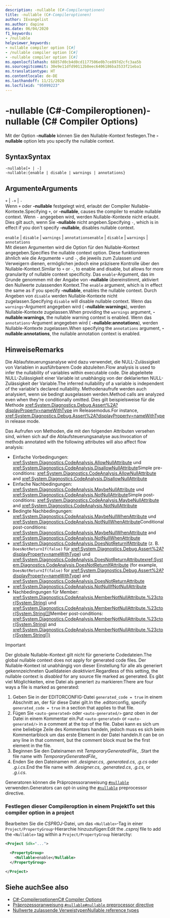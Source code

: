 ```yaml
---
description: -nullable (C#-Compileroptionen)
title: -nullable (C#-Compileroptionen)
author: IEvangelist
ms.author: dapine
ms.date: 06/04/2020
f1_keywords:
- /nullable
helpviewer_keywords:
- nullable compiler option [C#]
- /nullable compiler option [C#]
- -nullable compiler option [C#]
ms.openlocfilehash: 68857d0cb4d0cd1177506e0b7ce897d2cfc3aa5b
ms.sourcegitcommit: 30e9e11dfd90112b8eec6406186ba3533f21eba1
ms.translationtype: HT
ms.contentlocale: de-DE
ms.lasthandoff: 11/21/2020
ms.locfileid: "95099223"
---
```

# <a name="-nullable-c-compiler-options"></a><span data-ttu-id="f4b7c-103">-nullable (C#-Compileroptionen)</span><span class="sxs-lookup"><span data-stu-id="f4b7c-103">-nullable (C# Compiler Options)</span></span>

<span data-ttu-id="f4b7c-104">Mit der Option **-nullable** können Sie den Nullable-Kontext festlegen.</span><span class="sxs-lookup"><span data-stu-id="f4b7c-104">The **-nullable** option lets you specify the nullable context.</span></span>

## <a name="syntax"></a><span data-ttu-id="f4b7c-105">Syntax</span><span class="sxs-lookup"><span data-stu-id="f4b7c-105">Syntax</span></span>

```console
-nullable[+ | -]
-nullable:{enable | disable | warnings | annotations}
```

## <a name="arguments"></a><span data-ttu-id="f4b7c-106">Argumente</span><span class="sxs-lookup"><span data-stu-id="f4b7c-106">Arguments</span></span>

<span data-ttu-id="f4b7c-107">`+` &#124; `-`</span><span class="sxs-lookup"><span data-stu-id="f4b7c-107">`+` &#124; `-`</span></span>  
<span data-ttu-id="f4b7c-108">Wenn `+` oder **-nullable** festgelegt wird, erlaubt der Compiler Nullable-Kontexte.</span><span class="sxs-lookup"><span data-stu-id="f4b7c-108">Specifying `+`, or **-nullable**, causes the compiler to enable nullable context.</span></span> <span data-ttu-id="f4b7c-109">Wenn `-` angegeben wird, werden Nullable-Kontexte nicht erlaubt. Dies gilt auch, wenn Sie **-nullable** nicht angeben.</span><span class="sxs-lookup"><span data-stu-id="f4b7c-109">Specifying `-`, which is in effect if you don't specify **-nullable**, disables nullable context.</span></span>

<span data-ttu-id="f4b7c-110">`enable` &#124; `disable` &#124; `warnings` &#124; `annotations`</span><span class="sxs-lookup"><span data-stu-id="f4b7c-110">`enable` &#124; `disable` &#124; `warnings` &#124; `annotations`</span></span>  
<span data-ttu-id="f4b7c-111">Mit diesen Argumenten wird die Option für den Nullable-Kontext angegeben.</span><span class="sxs-lookup"><span data-stu-id="f4b7c-111">Specifies the nullable context option.</span></span> <span data-ttu-id="f4b7c-112">Diese funktionieren ähnlich wie die Argumente `+` und `-`, die jeweils zum Zulassen und Verweigern dienen, ermöglichen jedoch eine präzisere Kontrolle über den Nullable-Kontext.</span><span class="sxs-lookup"><span data-stu-id="f4b7c-112">Similar to `+` or `-`, to enable and disable, but allows for more granularity of nullable context specificity.</span></span> <span data-ttu-id="f4b7c-113">Das `enable`-Argument, das im Grunde genommen mit der Angabe von **-nullable** übereinstimmt, aktiviert den Nullwerte zulassenden Kontext.</span><span class="sxs-lookup"><span data-stu-id="f4b7c-113">The `enable` argument, which is in effect the same as if you specify **-nullable**, enables the nullable context.</span></span> <span data-ttu-id="f4b7c-114">Durch Angeben von `disable` werden Nullable-Kontexte nicht zugelassen.</span><span class="sxs-lookup"><span data-stu-id="f4b7c-114">Specifying `disable` will disable nullable context.</span></span> <span data-ttu-id="f4b7c-115">Wenn das `warnings`-Argument angegeben wird ( **-nullable:warnings**), werden Nullable-Kontexte zugelassen.</span><span class="sxs-lookup"><span data-stu-id="f4b7c-115">When providing the `warnings` argument, **-nullable:warnings**, the nullable warning context is enabled.</span></span> <span data-ttu-id="f4b7c-116">Wenn das `annotations`-Argument angegeben wird ( **-nullable:annotations**), werden Nullable-Kontexte zugelassen.</span><span class="sxs-lookup"><span data-stu-id="f4b7c-116">When specifying the `annotations` argument, **-nullable:annotations**, the nullable annotation context is enabled.</span></span>

## <a name="remarks"></a><span data-ttu-id="f4b7c-117">Hinweise</span><span class="sxs-lookup"><span data-stu-id="f4b7c-117">Remarks</span></span>

<span data-ttu-id="f4b7c-118">Die Ablaufsteuerungsanalyse wird dazu verwendet, die NULL-Zulässigkeit von Variablen in ausführbarem Code abzuleiten.</span><span class="sxs-lookup"><span data-stu-id="f4b7c-118">Flow analysis is used to infer the nullability of variables within executable code.</span></span> <span data-ttu-id="f4b7c-119">Die abgeleitete NULL-Zulässigkeit einer Variable ist unabhängig von der deklarierten NULL-Zulässigkeit der Variable.</span><span class="sxs-lookup"><span data-stu-id="f4b7c-119">The inferred nullability of a variable is independent of the variable's declared nullability.</span></span> <span data-ttu-id="f4b7c-120">Methodenaufrufe werden auch analysiert, wenn sie bedingt ausgelassen werden.</span><span class="sxs-lookup"><span data-stu-id="f4b7c-120">Method calls are analyzed even when they're conditionally omitted.</span></span> <span data-ttu-id="f4b7c-121">Dies gilt beispielsweise für die Methode <xref:System.Diagnostics.Debug.Assert%2A?displayProperty=nameWithType> im Releasemodus.</span><span class="sxs-lookup"><span data-stu-id="f4b7c-121">For instance, <xref:System.Diagnostics.Debug.Assert%2A?displayProperty=nameWithType> in release mode.</span></span>

<span data-ttu-id="f4b7c-122">Das Aufrufen von Methoden, die mit den folgenden Attributen versehen sind, wirken sich auf die Ablaufsteuerungsanalyse aus:</span><span class="sxs-lookup"><span data-stu-id="f4b7c-122">Invocation of methods annotated with the following attributes will also affect flow analysis:</span></span>

- <span data-ttu-id="f4b7c-123">Einfache Vorbedingungen: <xref:System.Diagnostics.CodeAnalysis.AllowNullAttribute> und <xref:System.Diagnostics.CodeAnalysis.DisallowNullAttribute></span><span class="sxs-lookup"><span data-stu-id="f4b7c-123">Simple pre-conditions: <xref:System.Diagnostics.CodeAnalysis.AllowNullAttribute> and <xref:System.Diagnostics.CodeAnalysis.DisallowNullAttribute></span></span>
- <span data-ttu-id="f4b7c-124">Einfache Nachbedingungen: <xref:System.Diagnostics.CodeAnalysis.MaybeNullAttribute> und <xref:System.Diagnostics.CodeAnalysis.NotNullAttribute></span><span class="sxs-lookup"><span data-stu-id="f4b7c-124">Simple post-conditions: <xref:System.Diagnostics.CodeAnalysis.MaybeNullAttribute> and <xref:System.Diagnostics.CodeAnalysis.NotNullAttribute></span></span>
- <span data-ttu-id="f4b7c-125">Bedingte Nachbedingungen: <xref:System.Diagnostics.CodeAnalysis.MaybeNullWhenAttribute> und <xref:System.Diagnostics.CodeAnalysis.NotNullWhenAttribute></span><span class="sxs-lookup"><span data-stu-id="f4b7c-125">Conditional post-conditions: <xref:System.Diagnostics.CodeAnalysis.MaybeNullWhenAttribute> and <xref:System.Diagnostics.CodeAnalysis.NotNullWhenAttribute></span></span>
- <span data-ttu-id="f4b7c-126"><xref:System.Diagnostics.CodeAnalysis.DoesNotReturnIfAttribute> (z. B. `DoesNotReturnIf(false)` für <xref:System.Diagnostics.Debug.Assert%2A?displayProperty=nameWithType>) und <xref:System.Diagnostics.CodeAnalysis.DoesNotReturnAttribute></span><span class="sxs-lookup"><span data-stu-id="f4b7c-126"><xref:System.Diagnostics.CodeAnalysis.DoesNotReturnIfAttribute> (for example, `DoesNotReturnIf(false)` for <xref:System.Diagnostics.Debug.Assert%2A?displayProperty=nameWithType>) and <xref:System.Diagnostics.CodeAnalysis.DoesNotReturnAttribute></span></span>
- <xref:System.Diagnostics.CodeAnalysis.NotNullIfNotNullAttribute>
- <span data-ttu-id="f4b7c-127">Nachbedingungen für Member: <xref:System.Diagnostics.CodeAnalysis.MemberNotNullAttribute.%23ctor(System.String)> und <xref:System.Diagnostics.CodeAnalysis.MemberNotNullAttribute.%23ctor(System.String[])></span><span class="sxs-lookup"><span data-stu-id="f4b7c-127">Member post-conditions: <xref:System.Diagnostics.CodeAnalysis.MemberNotNullAttribute.%23ctor(System.String)> and <xref:System.Diagnostics.CodeAnalysis.MemberNotNullAttribute.%23ctor(System.String[])></span></span>

> [!IMPORTANT]
> <span data-ttu-id="f4b7c-128">Der globale Nullable-Kontext gilt nicht für generierte Codedateien.</span><span class="sxs-lookup"><span data-stu-id="f4b7c-128">The global nullable context does not apply for generated code files.</span></span> <span data-ttu-id="f4b7c-129">Der Nullable-Kontext ist unabhängig von dieser Einstellung für alle als generiert gekennzeichneten Quelldateien *deaktiviert*.</span><span class="sxs-lookup"><span data-stu-id="f4b7c-129">Regardless of this setting, the nullable context is *disabled* for any source file marked as generated.</span></span> <span data-ttu-id="f4b7c-130">Es gibt viel Möglichkeiten, eine Datei als generiert zu markieren:</span><span class="sxs-lookup"><span data-stu-id="f4b7c-130">There are four ways a file is marked as generated:</span></span>
>
> 1. <span data-ttu-id="f4b7c-131">Geben Sie in der EDITORCONFIG-Datei `generated_code = true` in einem Abschnitt an, der für diese Datei gilt.</span><span class="sxs-lookup"><span data-stu-id="f4b7c-131">In the .editorconfig, specify `generated_code = true` in a section that applies to that file.</span></span>
> 1. <span data-ttu-id="f4b7c-132">Fügen Sie `<auto-generated>` oder `<auto-generated/>` ganz oben in der Datei in einem Kommentar ein.</span><span class="sxs-lookup"><span data-stu-id="f4b7c-132">Put `<auto-generated>` or `<auto-generated/>` in a comment at the top of the file.</span></span> <span data-ttu-id="f4b7c-133">Dabei kann es sich um eine beliebige Zeile des Kommentars handeln, jedoch muss es sich beim Kommentarblock um das erste Element in der Datei handeln.</span><span class="sxs-lookup"><span data-stu-id="f4b7c-133">It can be on any line in that comment, but the comment block must be the first element in the file.</span></span>
> 1. <span data-ttu-id="f4b7c-134">Beginnen Sie den Dateinamen mit *TemporaryGeneratedFile_* .</span><span class="sxs-lookup"><span data-stu-id="f4b7c-134">Start the file name with *TemporaryGeneratedFile_*</span></span>
> 1. <span data-ttu-id="f4b7c-135">Enden Sie den Dateinamen mit *.designer.cs*, *.generated.cs*, *.g.cs* oder *.g.i.cs*.</span><span class="sxs-lookup"><span data-stu-id="f4b7c-135">End the file name with *.designer.cs*, *.generated.cs*, *.g.cs*, or *.g.i.cs*.</span></span>
>
> <span data-ttu-id="f4b7c-136">Generatoren können die Präprozessoranweisung [`#nullable`](../preprocessor-directives/preprocessor-nullable.md) verwenden.</span><span class="sxs-lookup"><span data-stu-id="f4b7c-136">Generators can opt-in using the [`#nullable`](../preprocessor-directives/preprocessor-nullable.md) preprocessor directive.</span></span>

### <a name="to-set-this-compiler-option-in-a-project"></a><span data-ttu-id="f4b7c-137">Festlegen dieser Compileroption in einem Projekt</span><span class="sxs-lookup"><span data-stu-id="f4b7c-137">To set this compiler option in a project</span></span>

<span data-ttu-id="f4b7c-138">Bearbeiten Sie die *CSPROJ*-Datei, um das `<Nullable>`-Tag in einer `Project/PropertyGroup`-Hierarchie hinzuzufügen:</span><span class="sxs-lookup"><span data-stu-id="f4b7c-138">Edit the *.csproj* file to add the `<Nullable>` tag within a `Project/PropertyGroup` hierarchy:</span></span>

```xml
<Project Sdk="...">

  <PropertyGroup>
    <Nullable>enable</Nullable>
  </PropertyGroup>

</Project>
```

## <a name="see-also"></a><span data-ttu-id="f4b7c-139">Siehe auch</span><span class="sxs-lookup"><span data-stu-id="f4b7c-139">See also</span></span>

- [<span data-ttu-id="f4b7c-140">C#-Compileroptionen</span><span class="sxs-lookup"><span data-stu-id="f4b7c-140">C# Compiler Options</span></span>](./index.md)
- [<span data-ttu-id="f4b7c-141">Präprozessoranweisung `#nullable`</span><span class="sxs-lookup"><span data-stu-id="f4b7c-141">`#nullable` preprocessor directive</span></span>](../preprocessor-directives/preprocessor-nullable.md)
- [<span data-ttu-id="f4b7c-142">Nullwerte zulassende Verweistypen</span><span class="sxs-lookup"><span data-stu-id="f4b7c-142">Nullable reference types</span></span>](../../nullable-references.md)
